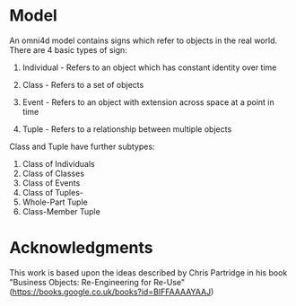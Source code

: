 # Model
An omni4d model contains signs which refer to objects in the real world. There are 4 basic types of sign:

1. Individual - Refers to an object which has constant identity over time

1. Class - Refers to a set of objects

1. Event - Refers to an object with extension across space at a point in time

1. Tuple - Refers to a relationship between multiple objects
 
Class and Tuple have further subtypes:

1. Class of Individuals
2. Class of Classes
2. Class of Events
3. Class of Tuples-
4. Whole-Part Tuple
5. Class-Member Tuple

# Acknowledgments
This work is based upon the ideas described by Chris Partridge in his book "Business Objects: Re-Engineering for Re-Use" (https://books.google.co.uk/books?id=BIFFAAAAYAAJ)
